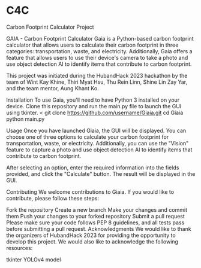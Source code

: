 # C4C
Carbon Footprint Calculator Project

GAIA - Carbon Footprint Calculator Gaia is a Python-based carbon footprint calculator that allows users to calculate their carbon footprint in three categories: transportation, waste, and electricity. Additionally, Gaia offers a feature that allows users to use their device's camera to take a photo and use object detection AI to identify items that contribute to carbon footprint.

This project was initiated during the HubandHack 2023 hackathon by the team of Wint Kay Khine, Thiri Myat Hsu, Thu Rein Linn, Shine Lin Zay Yar, and the team mentor, Aung Khant Ko.

Installation To use Gaia, you'll need to have Python 3 installed on your device. Clone this repository and run the main.py file to launch the GUI using tkinter. < git clone https://github.com/username/Giaia.git cd Giaia python main.py

Usage Once you have launched Giaia, the GUI will be displayed. You can choose one of three options to calculate your carbon footprint for transportation, waste, or electricity. Additionally, you can use the "Vision" feature to capture a photo and use object detection AI to identify items that contribute to carbon footprint.

After selecting an option, enter the required information into the fields provided, and click the "Calculate" button. The result will be displayed in the GUI.

Contributing We welcome contributions to Giaia. If you would like to contribute, please follow these steps:

Fork the repository Create a new branch Make your changes and commit them Push your changes to your forked repository Submit a pull request Please make sure your code follows PEP 8 guidelines, and all tests pass before submitting a pull request. Acknowledgments We would like to thank the organizers of HubandHack 2023 for providing the opportunity to develop this project. We would also like to acknowledge the following resources:

tkinter YOLOv4 model

